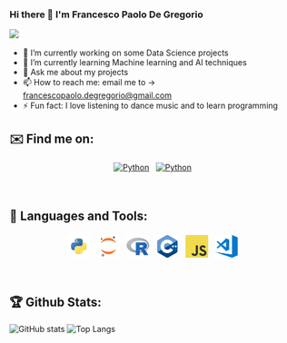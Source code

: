 ### Hi there 👋 I'm Francesco Paolo De Gregorio
![](https://visitor-badge.laobi.icu/badge?page_id=FrancescoDeGregorio.FrancescoDeGregorio)




- 🔭 I’m currently working on some Data Science projects
- 🌱 I’m currently learning Machine learning and AI techniques
- 💬 Ask me about my projects
- 📫 How to reach me: email me to -> francescopaolo.degregorio@gmail.com
- ⚡ Fun fact: I love listening to dance music and to learn programming

## ✉️ Find me on:


<p align="center">
 <a href="https://www.linkedin.com/in/francesco-paolo-de-gregorio-a8a790178/" target="_blank" rel="noopener noreferrer"> <img src="https://cdn.jsdelivr.net/npm/simple-icons@v3/icons/linkedin.svg" alt="Python" height="40" style="vertical-align:top; margin:4px"></a>
 <a href="mailto:francescopaolo.degregorio@gmail.com"> <img src="https://cdn.jsdelivr.net/npm/simple-icons@v3/icons/gmail.svg" alt="Python" height="40" style="vertical-align:top; margin:4px"></a>
</p>

<br />

## 🧰 Languages and Tools:
<p align="center">
<img src="https://raw.githubusercontent.com/github/explore/80688e429a7d4ef2fca1e82350fe8e3517d3494d/topics/python/python.png" alt="Python" height="40" style="vertical-align:top; margin:4px">
<img src="https://raw.githubusercontent.com/github/explore/80688e429a7d4ef2fca1e82350fe8e3517d3494d/topics/jupyter-notebook/jupyter-notebook.png" alt="Javascript" height="40" style="vertical-align:top; margin:4px"> 
  <img src="https://raw.githubusercontent.com/github/explore/80688e429a7d4ef2fca1e82350fe8e3517d3494d/topics/r/r.png" alt="Javascript" height="40" style="vertical-align:top; margin:4px"> 
 <img src="https://raw.githubusercontent.com/github/explore/80688e429a7d4ef2fca1e82350fe8e3517d3494d/topics/cpp/cpp.png" alt="Javascript" height="40" style="vertical-align:top; margin:4px"> 
 <img src="https://raw.githubusercontent.com/github/explore/80688e429a7d4ef2fca1e82350fe8e3517d3494d/topics/javascript/javascript.png" alt="Javascript" height="40" style="vertical-align:top; margin:4px">
 <img src="https://raw.githubusercontent.com/github/explore/80688e429a7d4ef2fca1e82350fe8e3517d3494d/topics/visual-studio-code/visual-studio-code.png" alt="VS Code" height="40" style="vertical-align:top; margin:4px">
</p>

<br />

## :trophy: Github Stats:


![GitHub stats](https://github-readme-stats.vercel.app/api?username=FrancescoDeGregorio&show_icons=true&theme=tokyonight)
![Top Langs](https://github-readme-stats.vercel.app/api/top-langs/?username=FrancescoDeGregorio&theme=tokyonight)


